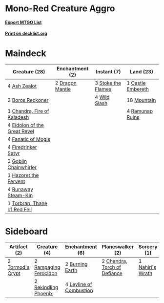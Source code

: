 # Mono-Red Creature Aggro

#### [Export MTGO List](../collection/Mono-Red%20Creature%20Aggro/Mono-Red%20Creature%20Aggro.txt)
#### [Print on decklist.org](http://decklist.org/?deckmain=4%09Ash%20Zealot%0A2%09Boros%20Reckoner%0A1%09Castle%20Embereth%0A1%09Chandra,%20Fire%20of%20Kaladesh%0A2%09Dragon%20Mantle%0A4%09Eidolon%20of%20the%20Great%20Revel%0A4%09Fanatic%20of%20Mogis%0A4%09Firedrinker%20Satyr%0A3%09Goblin%20Chainwhirler%0A1%09Hazoret%20the%20Fervent%0A18%09Mountain%0A4%09Ramunap%20Ruins%0A4%09Runaway%20Steam-Kin%0A3%09Stoke%20the%20Flames%0A1%09Torbran,%20Thane%20of%20Red%20Fell%0A4%09Wild%20Slash&deckside=2%09Burning%20Earth%0A2%09Chandra,%20Torch%20of%20Defiance%0A4%09Leyline%20of%20Combustion%0A1%09Nahiri's%20Wrath%0A2%09Rampaging%20Ferocidon%0A2%09Rekindling%20Phoenix%0A2%09Tormod's%20Crypt)
# Maindeck

|                                             Creature (28)                                             |                                     Enchantment (2)                                      |                                         Instant (7)                                         |                                         Land (23)                                          |
|-------------------------------------------------------------------------------------------------------|------------------------------------------------------------------------------------------|---------------------------------------------------------------------------------------------|--------------------------------------------------------------------------------------------|
|4 [Ash Zealot](http://gatherer.wizards.com/Pages/Card/Details.aspx?multiverseid=253623)                |2 [Dragon Mantle](http://gatherer.wizards.com/Pages/Card/Details.aspx?multiverseid=373634)|3 [Stoke the Flames](http://gatherer.wizards.com/Pages/Card/Details.aspx?multiverseid=383404)|1 [Castle Embereth](http://gatherer.wizards.com/Pages/Card/Details.aspx?multiverseid=473201)|
|2 [Boros Reckoner](http://gatherer.wizards.com/Pages/Card/Details.aspx?multiverseid=455762)            |                                                                                          |4 [Wild Slash](http://gatherer.wizards.com/Pages/Card/Details.aspx?multiverseid=391959)      |18 [Mountain](http://gatherer.wizards.com/Pages/Card/Details.aspx?multiverseid=439859)      |
|1 [Chandra, Fire of Kaladesh](http://gatherer.wizards.com/Pages/Card/Details.aspx?multiverseid=398422) |                                                                                          |                                                                                             |4 [Ramunap Ruins](http://gatherer.wizards.com/Pages/Card/Details.aspx?multiverseid=430870)  |
|4 [Eidolon of the Great Revel](http://gatherer.wizards.com/Pages/Card/Details.aspx?multiverseid=442117)|                                                                                          |                                                                                             |                                                                                            |
|4 [Fanatic of Mogis](http://gatherer.wizards.com/Pages/Card/Details.aspx?multiverseid=373511)          |                                                                                          |                                                                                             |                                                                                            |
|4 [Firedrinker Satyr](http://gatherer.wizards.com/Pages/Card/Details.aspx?multiverseid=373552)         |                                                                                          |                                                                                             |                                                                                            |
|3 [Goblin Chainwhirler](http://gatherer.wizards.com/Pages/Card/Details.aspx?multiverseid=443017)       |                                                                                          |                                                                                             |                                                                                            |
|1 [Hazoret the Fervent](http://gatherer.wizards.com/Pages/Card/Details.aspx?multiverseid=426838)       |                                                                                          |                                                                                             |                                                                                            |
|4 [Runaway Steam-Kin](http://gatherer.wizards.com/Pages/Card/Details.aspx?multiverseid=452865)         |                                                                                          |                                                                                             |                                                                                            |
|1 [Torbran, Thane of Red Fell](http://gatherer.wizards.com/Pages/Card/Details.aspx?multiverseid=473109)|                                                                                          |                                                                                             |                                                                                            |


# Sideboard

|                                       Artifact (2)                                        |                                          Creature (4)                                          |                                         Enchantment (6)                                          |                                           Planeswalker (2)                                            |                                        Sorcery (1)                                        |
|-------------------------------------------------------------------------------------------|------------------------------------------------------------------------------------------------|--------------------------------------------------------------------------------------------------|-------------------------------------------------------------------------------------------------------|-------------------------------------------------------------------------------------------|
|2 [Tormod's Crypt](http://gatherer.wizards.com/Pages/Card/Details.aspx?multiverseid=389723)|2 [Rampaging Ferocidon](http://gatherer.wizards.com/Pages/Card/Details.aspx?multiverseid=435308)|2 [Burning Earth](http://gatherer.wizards.com/Pages/Card/Details.aspx?multiverseid=370696)        |2 [Chandra, Torch of Defiance](http://gatherer.wizards.com/Pages/Card/Details.aspx?multiverseid=417683)|1 [Nahiri's Wrath](http://gatherer.wizards.com/Pages/Card/Details.aspx?multiverseid=414436)|
|                                                                                           |2 [Rekindling Phoenix](http://gatherer.wizards.com/Pages/Card/Details.aspx?multiverseid=439768) |4 [Leyline of Combustion](http://gatherer.wizards.com/Pages/Card/Details.aspx?multiverseid=466902)|                                                                                                       |                                                                                           |

